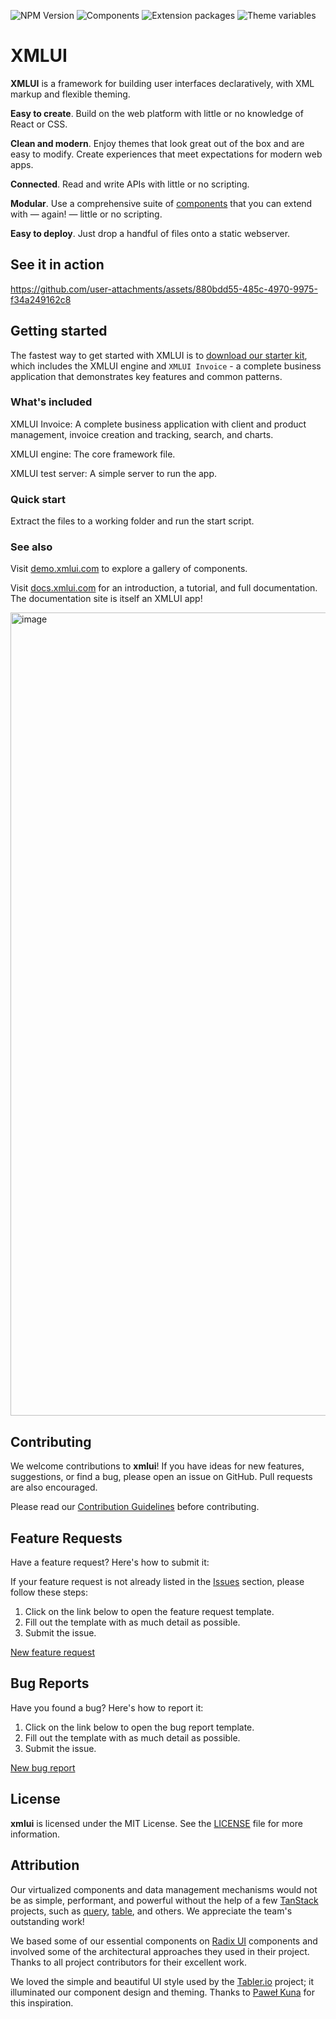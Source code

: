 ![NPM Version](https://img.shields.io/npm/v/xmlui?color=blue)
![Components](https://img.shields.io/badge/Components-88-brightgreen)
![Extension packages](https://img.shields.io/badge/Extension%20packages-8-brightgreen)
![Theme variables](https://img.shields.io/badge/theme%20variables-3602-brightgreen)

# XMLUI


**XMLUI** is a framework for building user interfaces declaratively, with XML markup and flexible theming.

**Easy to create**. Build on the web platform with little or no knowledge of React or CSS.

**Clean and modern**. Enjoy themes that look great out of the box and are easy to modify. Create experiences that meet expectations for modern web apps.

**Connected**. Read and write APIs with little or no scripting.

**Modular**. Use a comprehensive suite of [components](/components/_overview) that you can extend with — again! — little or no scripting.

**Easy to deploy**. Just drop a handful of files onto a static webserver.

## See it in action

https://github.com/user-attachments/assets/880bdd55-485c-4970-9975-f34a249162c8

## Getting started

The fastest way to get started with XMLUI is to [download our starter kit](https://github.com/xmlui-invoice/releases), which includes the XMLUI engine and `XMLUI Invoice` - a complete business application that demonstrates key features and common patterns.

### What's included

XMLUI Invoice: A complete business application with client and product management, invoice creation and tracking, search, and charts.

XMLUI engine: The core framework file.

XMLUI test server: A simple server to run the app.

### Quick start

Extract the files to a working folder and run the start script.

### See also

Visit [demo.xmlui.com](https://demo.xmlui.com) to explore a gallery of components.

Visit [docs.xmlui.com](https://docs.xmlui.com) for an introduction, a tutorial, and full documentation. The documentation site is itself an XMLUI app!

<a href="https://docs.xmlui.com"><img width="1285" alt="image" src="https://github.com/user-attachments/assets/9a54ae74-4f45-4079-a5d4-142e23fb4134" /></a>


## Contributing

We welcome contributions to **xmlui**! If you have ideas for new features, suggestions, or find a bug, please open an issue on GitHub. Pull requests are also encouraged.

Please read our [Contribution Guidelines](./CONTRIBUTING.md) before contributing.

## Feature Requests

Have a feature request? Here's how to submit it:

If your feature request is not already listed in the [Issues](https://github.com/xmlui-com/xmlui/issues) section, please follow these steps:

1. Click on the link below to open the feature request template.
2. Fill out the template with as much detail as possible.
3. Submit the issue.

[New feature request](https://github.com/xmlui-com/xmlui/issues/new?template=feature_request.md)

## Bug Reports

Have you found a bug? Here's how to report it:

1. Click on the link below to open the bug report template.
2. Fill out the template with as much detail as possible.
3. Submit the issue.

[New bug report](https://github.com/xmlui-com/xmlui/issues/new?template=bug_report.md)

## License

**xmlui** is licensed under the MIT License. See the [LICENSE](./LICENSE) file for more information.

## Attribution

Our virtualized components and data management mechanisms would not be as simple, performant, and powerful without the help of a few [TanStack](https://github.com/TanStack) projects, such as [query](https://github.com/TanStack/query), [table](https://github.com/TanStack/table), and others. We appreciate the team's outstanding work!

We based some of our essential components on [Radix UI](https://www.radix-ui.com/) components and involved some of the architectural approaches they used in their project. Thanks to all project contributors for their excellent work.

We loved the simple and beautiful UI style used by the [Tabler.io](https://tabler.io/) project; it illuminated our component design and theming. Thanks to [Paweł Kuna](https://github.com/codecalm) for this inspiration.


